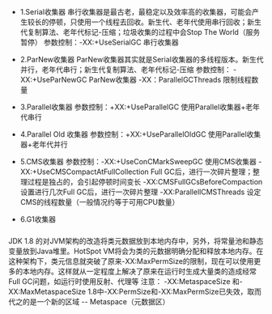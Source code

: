 + 1.Serial收集器
串行收集器是最古老，最稳定以及效率高的收集器，可能会产生较长的停顿，只使用一个线程去回收。新生代、老年代使用串行回收；新生代复制算法、老年代标记-压缩；垃圾收集的过程中会Stop The World（服务暂停）
参数控制：-XX:+UseSerialGC 串行收集器


+ 2.ParNew收集器
ParNew收集器其实就是Serial收集器的多线程版本。新生代并行，老年代串行；新生代复制算法、老年代标记-压缩
参数控制： -XX:+UseParNewGC ParNew收集器
         -XX：ParallelGCThreads 限制线程数量

+ 3.Parallel收集器
参数控制：+XX:+UseParallelGC 使用Parallel收集器+老年代串行

+ 4.Parallel Old 收集器
参数控制：+XX:+UseParallelOldGC 使用Parallel收集器+老年代并行

+ 5.CMS收集器
参数控制：-XX:+UseConCMarkSweepGC 使用CMS收集器
         -XX:+UseCMSCompactAtFullCollection Full GC后，进行一次碎片整理；整理过程是独占的，会引起停顿时间变长
         -XX:CMSFullGCsBeforeCompaction 设置进行几次Full GC后，进行一次碎片整理
         -XX:ParallellCMSThreads 设定CMS的线程数量（一般情况约等于可用CPU数量）
         
+ 6.G1收集器

#####
JDK 1.8 的对JVM架构的改造将类元数据放到本地内存中，另外，将常量池和静态变量放到Java堆里。HotSpot VM将会为类的元数据明确分配和释放本地内存。在这种架构下，类元信息就突破了原来-XX:MaxPermSize的限制，现在可以使用更多的本地内存。这样就从一定程度上解决了原来在运行时生成大量类的造成经常Full GC问题，如运行时使用反射、代理等
注意：
-XX:MetaspaceSize 和-XX:MaxMetaspaceSize
1.8中-XX:PermSize和-XX:MaxPermSize已失效，取而代之的是一个新的区域 -- Metaspace（元数据区）
